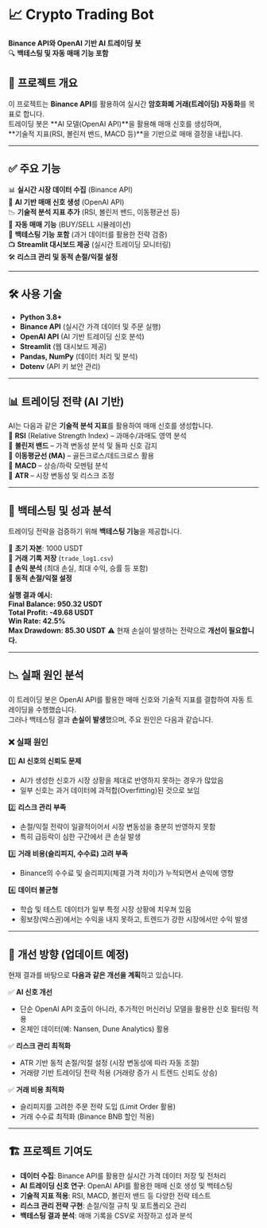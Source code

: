 # 📈 Crypto Trading Bot  
**Binance API와 OpenAI 기반 AI 트레이딩 봇**  
🔍 **백테스팅 및 자동 매매 기능 포함**  

## 📌 프로젝트 개요  
이 프로젝트는 **Binance API**를 활용하여 실시간 **암호화폐 거래(트레이딩) 자동화**를 목표로 합니다.  
트레이딩 봇은 **AI 모델(OpenAI API)**을 활용해 매매 신호를 생성하며,  
**기술적 지표(RSI, 볼린저 밴드, MACD 등)**을 기반으로 매매 결정을 내립니다.  

---

## ✅ 주요 기능  

📊 **실시간 시장 데이터 수집** (Binance API)  
🤖 **AI 기반 매매 신호 생성** (OpenAI API)  
📉 **기술적 분석 지표 추가** (RSI, 볼린저 밴드, 이동평균선 등)  
🏦 **자동 매매 기능** (BUY/SELL 시뮬레이션)  
🧪 **백테스팅 기능 포함** (과거 데이터를 활용한 전략 검증)  
📺 **Streamlit 대시보드 제공** (실시간 트레이딩 모니터링)  
🛠 **리스크 관리 및 동적 손절/익절 설정**  

---

## 🛠 사용 기술  

- **Python 3.8+**  
- **Binance API** (실시간 가격 데이터 및 주문 실행)  
- **OpenAI API** (AI 기반 트레이딩 신호 분석)  
- **Streamlit** (웹 대시보드 제공)  
- **Pandas, NumPy** (데이터 처리 및 분석)  
- **Dotenv** (API 키 보안 관리)  

---

## 📊 트레이딩 전략 (AI 기반)  

AI는 다음과 같은 **기술적 분석 지표**를 활용하여 매매 신호를 생성합니다.  
🔹 **RSI** (Relative Strength Index) – 과매수/과매도 영역 분석  
🔹 **볼린저 밴드** – 가격 변동성 분석 및 돌파 신호 감지  
🔹 **이동평균선 (MA)** – 골든크로스/데드크로스 활용  
🔹 **MACD** – 상승/하락 모멘텀 분석  
🔹 **ATR** – 시장 변동성 및 리스크 조정  

---

## 🚀 백테스팅 및 성과 분석  

트레이딩 전략을 검증하기 위해 **백테스팅 기능**을 제공합니다.  

🔹 **초기 자본**: 1000 USDT  
🔹 **거래 기록 저장** (`trade_log1.csv`)  
🔹 **손익 분석** (최대 손실, 최대 수익, 승률 등 포함)  
🔹 **동적 손절/익절 설정**  

**실행 결과 예시:**  
**Final Balance: 950.32 USDT  
Total Profit: -49.68 USDT  
Win Rate: 42.5%  
Max Drawdown: 85.30 USDT**
⚠️ 현재 손실이 발생하는 전략으로 **개선이 필요합니다.**  

---

## 📉 실패 원인 분석  

이 트레이딩 봇은 OpenAI API를 활용한 매매 신호와 기술적 지표를 결합하여 자동 트레이딩을 수행했습니다.  
그러나 백테스팅 결과 **손실이 발생**했으며, 주요 원인은 다음과 같습니다.  

### ❌ 실패 원인  
1️⃣ **AI 신호의 신뢰도 문제**  
   - AI가 생성한 신호가 시장 상황을 제대로 반영하지 못하는 경우가 많았음  
   - 일부 신호는 과거 데이터에 과적합(Overfitting)된 것으로 보임  

2️⃣ **리스크 관리 부족**  
   - 손절/익절 전략이 일괄적이어서 시장 변동성을 충분히 반영하지 못함  
   - 특히 급등락이 심한 구간에서 큰 손실 발생  

3️⃣ **거래 비용(슬리피지, 수수료) 고려 부족**  
   - Binance의 수수료 및 슬리피지(체결 가격 차이)가 누적되면서 손익에 영향  

4️⃣ **데이터 불균형**  
   - 학습 및 테스트 데이터가 일부 특정 시장 상황에 치우쳐 있음  
   - 횡보장(박스권)에서는 수익을 내지 못하고, 트렌드가 강한 시장에서만 수익 발생  

---

## 🔄 개선 방향 (업데이트 예정)  

현재 결과를 바탕으로 **다음과 같은 개선을 계획**하고 있습니다.  

✅ **AI 신호 개선**  
   - 단순 OpenAI API 호출이 아니라, 추가적인 머신러닝 모델을 활용한 신호 필터링 적용  
   - 온체인 데이터(예: Nansen, Dune Analytics) 활용  

✅ **리스크 관리 최적화**  
   - ATR 기반 동적 손절/익절 설정 (시장 변동성에 따라 자동 조절)  
   - 거래량 기반 트레이딩 전략 적용 (거래량 증가 시 트렌드 신뢰도 상승)  

✅ **거래 비용 최적화**  
   - 슬리피지를 고려한 주문 전략 도입 (Limit Order 활용)  
   - 거래 수수료 최적화 (Binance BNB 할인 적용)  

---

## 🏗️ 프로젝트 기여도  
- **데이터 수집**: Binance API를 활용한 실시간 가격 데이터 저장 및 전처리  
- **AI 트레이딩 신호 연구**: OpenAI API를 활용한 매매 신호 생성 및 백테스팅  
- **기술적 지표 적용**: RSI, MACD, 볼린저 밴드 등 다양한 전략 테스트  
- **리스크 관리 전략 구현**: 손절/익절 규칙 및 포트폴리오 관리  
- **백테스팅 결과 분석**: 매매 기록을 CSV로 저장하고 성과 분석  
